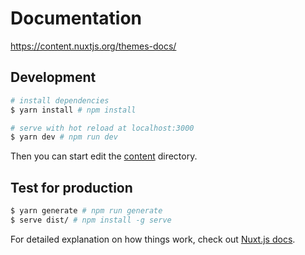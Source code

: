 # Documentation

https://content.nuxtjs.org/themes-docs/

## Development

```bash
# install dependencies
$ yarn install # npm install

# serve with hot reload at localhost:3000
$ yarn dev # npm run dev
```

Then you can start edit the [content](./content) directory.

## Test for production

```bash
$ yarn generate # npm run generate
$ serve dist/ # npm install -g serve
```

For detailed explanation on how things work, check out [Nuxt.js docs](https://nuxtjs.org).
